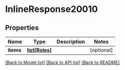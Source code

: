 # InlineResponse20010

## Properties
Name | Type | Description | Notes
------------ | ------------- | ------------- | -------------
**items** | [**list[Roles]**](Roles.md) |  | [optional] 

[[Back to Model list]](../README.md#documentation-for-models) [[Back to API list]](../README.md#documentation-for-api-endpoints) [[Back to README]](../README.md)

